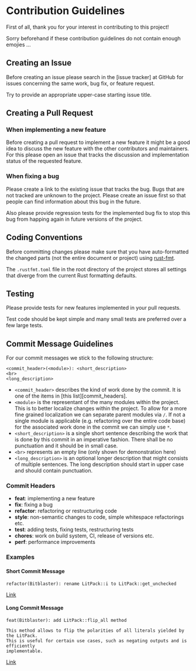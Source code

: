 # Contribution Guidelines

First of all, thank you for your interest in contributing to this project!

Sorry beforehand if these contribution guidelines do not contain enough emojies ...

## Creating an Issue

Before creating an issue please search in the [issue tracker] at GitHub for issues
concerning the same work, bug fix, or feature request.

Try to provide an appropriate upper-case starting issue title.

## Creating a Pull Request

### When implementing a new feature

Before creating a pull request to implement a new feature it might be a good idea
to discuss the new feature with the other contributors and maintainers.
For this please open an issue that tracks the discussion and implementation status
of the requested feature.

### When fixing a bug

Please create a link to the existing issue that tracks the bug.
Bugs that are not tracked are unknown to the project.
Please create an issue first so that people can find information about
this bug in the future.

Also please provide regression tests for the implemented bug fix to
stop this bug from happing again in future versions of the project.

## Coding Conventions

Before committing changes please make sure that you have auto-formatted the
changed parts (not the entire document or project) using [rust-fmt][link-to-rust-fmt].

The `.rustfmt.toml` file in the root directory of the project stores all settings
that diverge from the current Rust formatting defaults.

## Testing

Please provide tests for new features implemented in your pull requests.

Test code should be kept simple and many small tests are preferred over a few large tests.

## Commit Message Guidelines

For our commit messages we stick to the following structure:

```
<commit_header>(<module>): <short_description>
<br>
<long_description>
```

- `<commit_header>` describes the kind of work done by the commit.
                    It is one of the items in [this list][commit_headers].
- `<module>` is the representant of the many modules within the project.
             This is to better localize changes within the project.
             To allow for a more fine grained localization we can separate
             parent modules via `/`.
             If not a single module is applicable (e.g. refactoring over the entire code base)
             for the associated work done in the commit we can simply use `*`.
- `<short_description>` is a single short sentence describing the work that is done by this commit
                        in an imperative fashion. There shall be no punctuation and it should
                        be in small case.
- `<br>` represents an empty line (only shown for demonstration here)
- `<long_description>` is an optional longer description that might consists of multiple sentences.
                       The long description should start in upper case and should contain punctuation.

### Commit Headers

- **feat**: implementing a new feature
- **fix**: fixing a bug
- **refactor**: refactoring or restructuring code
- **style**: non-semantic changes to code, simple whitespace refactorings etc.
- **test**: adding tests, fixing tests, restructuring tests
- **chores**: work on build system, CI, release of versions etc.
- **perf**: performance improvements

### Examples

#### Short Commit Message

```
refactor(Bitblaster): rename LitPack::i to LitPack::get_unchecked
```

[Link][link-to-short-example]

#### Long Commit Message

```
feat(Bitblaster): add LitPack::flip_all method

This method allows to flip the polarities of all literals yielded by the LitPack.
This is useful for certain use cases, such as negating outputs and is efficiently
implementable.
```

[Link][link-to-long-example]

[link-to-rust-fmt]: https://github.com/rust-lang-nursery/rustfmt
[link-to-short-example]: https://github.com/Robbepop/stevia/commit/56dd1e78418b65db8a812534ce592db9aadf3431
[link-to-long-example]: https://github.com/Robbepop/stevia/commit/525d229c60059a0d3146703e0fbd93af352176cc

